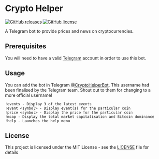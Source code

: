 # Crypto Helper
[![GitHub releases](https://img.shields.io/github/release/ruchern/crypto-helper.svg?style=for-the-badge)](https://github.com/ruchern/crypto-helper/releases)
[![GitHub license](https://img.shields.io/github/license/ruchern/crypto-helper.svg?style=for-the-badge)](https://github.com/ruchern/crypto-helper/blob/master/LICENSE)

A Telegram bot to provide prices and news on cryptocurrencies.

## Prerequisites
You will need to have a valid [Telegram](https://telegram.org) account in order to use this bot.

## Usage
You can add the bot in Telegram [@CryptoHelperBot](https://t.me/CryptoHelperBot). This username had been finalised by the Telegram team. Shout out to them for changing to a more official username! 

```
!events - Display 3 of the latest events
!event <symbol> - Display event(s) for the particular coin
!price <symbol> - Display the price for the particular coin
!mcap - Display the total market capitalisation and Bitcoin dominance
!help - Launches the help menu
```

## License
This project is licensed under the MIT License - see the [LICENSE](LICENSE) file for details

